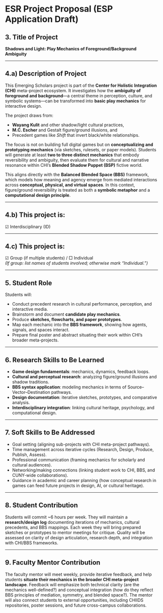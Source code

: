 # ESR Project Proposal (ESP Application Draft)

## 3. Title of Project
**Shadows and Light: Play Mechanics of Foreground/Background Ambiguity**

---

## 4.a) Description of Project  
This Emerging Scholars project is part of the **Center for Holistic Integration (CHI)** meta-project ecosystem. It investigates how the **ambiguity of foreground and background**—a central theme in perception, culture, and symbolic systems—can be transformed into **basic play mechanics** for interactive design.  

The project draws from:  
- **Wayang Kulit** and other shadow/light cultural practices,  
- **M.C. Escher** and Gestalt figure/ground illusions, and  
- Precedent games like *Shift* that invert black/white relationships.  

The focus is not on building full digital games but on **conceptualizing and prototyping mechanics** (via sketches, rulesets, or paper models). Students will generate at least **two to three distinct mechanics** that embody reversibility and ambiguity, then evaluate them for cultural and narrative resonance within CHI’s **Blended Shadow Puppet (BSP)** fictive world.  

This aligns directly with the **Balanced Blended Space (BBS)** framework, which models how meaning and agency emerge from mediated interactions across **conceptual, physical, and virtual spaces**. In this context, figure/ground reversibility is treated as both a **symbolic metaphor** and a **computational design principle**.

---

## 4.b) This project is:  
☑ Interdisciplinary (ID)

---

## 4.c) This project is:  
☑ Group (if multiple students) / □ Individual  
*(If group: list names of students involved; otherwise mark “Individual.”)*

---

## 5. Student Role  
Students will:  
- Conduct precedent research in cultural performance, perception, and interactive media.  
- Brainstorm and document **candidate play mechanics**.  
- Produce **sketches, flowcharts, and paper prototypes**.  
- Map each mechanic into the **BBS framework**, showing how agents, signals, and spaces interact.  
- Prepare final poster and abstract situating their work within CHI’s broader meta-projects.  

---

## 6. Research Skills to Be Learned  
- **Game design fundamentals**: mechanics, dynamics, feedback loops.  
- **Cultural and perceptual research**: analyzing figure/ground illusions and shadow traditions.  
- **BBS syntax application**: modeling mechanics in terms of Source–Vector–Destination pathways.  
- **Design documentation**: iterative sketches, prototypes, and comparative analysis.  
- **Interdisciplinary integration**: linking cultural heritage, psychology, and computational design.  

---

## 7. Soft Skills to Be Addressed  
- Goal setting (aligning sub-projects with CHI meta-project pathways).  
- Time management across iterative cycles (Research, Design, Produce, Publish, Assess).  
- Professional communication (framing mechanics for scholarly and cultural audiences).  
- Networking/making connections (linking student work to CHI, BBS, and CUNY-wide collaborations).  
- Guidance in academic and career planning (how conceptual research in games can feed future projects in design, AI, or cultural heritage).  

---

## 8. Student Contribution  
Students will commit ~6 hours per week. They will maintain a **research/design log** documenting iterations of mechanics, cultural precedents, and BBS mappings. Each week they will bring prepared sketches or prototypes to mentor meetings for critique. Quality will be assessed on clarity of design articulation, research depth, and integration with CHI/BBS frameworks.  

---

## 9. Faculty Mentor Contribution  
The faculty mentor will meet weekly, provide iterative feedback, and help students **situate their mechanics in the broader CHI meta-project landscape**. Feedback will emphasize both technical clarity (are the mechanics well-defined?) and conceptual integration (how do they reflect BBS principles of mediation, symmetry, and blended space?). The mentor will also connect students to external opportunities, including CHIIDS repositories, poster sessions, and future cross-campus collaborations.

